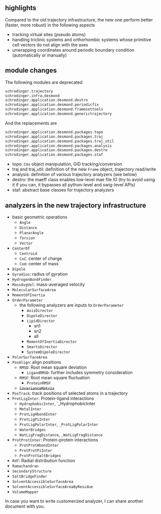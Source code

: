 ## highlights

Compared to the old trajectory infrastructure, the new one perform better (faster, more robust) in the following aspects

* tracking virtual sites (pseudo atoms)
* handling triclinic systems and orthorhombic systems whose primitive cell vectors do not align with the axes
* unwrapping coordinates around periodic boundary condition (automatically or manually)

## module changes

The following modules are deprecated
```python
schrodinger.trajectory
schrodinger.infra.desmond
schrodinger.application.desmond.destro
schrodinger.application.desmond.periodicfix
schrodinger.application.desmond.framesettools
schrodinger.application.desmond.generictrajectory
```

And the replacements are
```python
schrodinger.application.desmond.packages.topo
schrodinger.application.desmond.packages.traj
schrodinger.application.desmond.packages.traj_util
schrodinger.application.desmond.packages.analysis
schrodinger.application.desmond.packages.destro
schrodinger.application.desmond.packages.staf
```

* topo: `Cms` object manipulation, GID tracking/conversion
* traj and traj_util: definition of the new `Frame` object, trajectory read/write
* analysis: definition of various trajectory analyzers (see below)
* destro: the maeff class enables low-level mae file IO (try to avoid using it if you can, it bypasses all python-level and swig-level APIs)
* staf: abstract base classes for trajectory analyzers

## analyzers in the new trajectory infrastructure
* basic geometric operations
    * `Angle`
    * `Distance`
    * `PlanarAngle`
    * `Torsion`
    * `Vector`
* `CenterOf`
    * `Centroid`
    * `CoC`: center of charge
    * `Com`: center of mass
* `Dipole`
* `Gyradius`: radius of gyration
* `HydrogenBondFinder`
* `MassAvgVel`: mass-averaged velocity
* `MolecularSurfaceArea`
* `MomentOfInertia`
* `OrderParameter`
    * the following analyzers are inputs to `OrderParameter`
        * `AxisDirector`
        * `DipoleDirector`
        * `LipidDirector`
            * sn1
            * sn2
            * all
        * `MomentOfInertiaDirector`
        * `SmartsDirector`
        * `SystemDipoleDirector`
* `PolarSurfaceArea`
* `PosAlign`: align positions
    * `RMSD`: Root mean square deviation
        * `LigandRMSD`: further includes symmetry consideration
    * `RMSF`: Root mean square fluctuation
        * `ProteinRMSF`
    * ~~`CovarianceMatrix`~~
* `PosTrack`: track positions of selected atoms in a trajectory
* `ProtLigInter`: Protein-ligand interactions
    * `HydrophobicInter`, `_HydrophobicInter
    * `MetalInter`
    * `ProtLigHbondInter`
    * `ProtLigPiInter`
    * `ProtLigPolarInter`, `_ProtLigPolarInter`
    * `WaterBridges`
    * `WatLigFragDistance`, `_WatLigFragDistance`
* `ProtProtInter`: Protein-protein interactions
    * `ProtProtHbondInter`
    * `ProtProtPiInter`
    * `ProtProtSaltBridges`
* `Rdf`: Radial distribution function
* `Ramachandran`
* `SecondaryStructure`
* `SaltBridgeFinder`
* `SolventAccessibleSurfaceArea`
* `SolventAccessibleSurfaceAreaByResidue`
* `VolumeMapper`

In case you want to write customerized analyzer, I can share another document with you.
